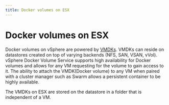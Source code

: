 ```yaml
---
title: Docker volumes on ESX 
---
```


# Docker volumes on ESX 

Docker volumes on vSphere are powered by [VMDKs](https://en.wikipedia.org/wiki/VMDK). VMDKs can reside on datastores created on top of varying backends (NFS, SAN, VSAN, vVol). vSphere Docker Volume Service supports high availability for Docker volumes and allows for any VM requesting for the volume to gain access to it. The ability to attach the VMDK(Docker volume) to any VM when paired with a cluster manager such as Swarm allows a persistent container to be highly available.

The VMDKs on ESX are stored on the datastore in a folder that is independent of a VM.

<script type="text/javascript" src="https://asciinema.org/a/80424.js" id="asciicast-80424" async></script>
